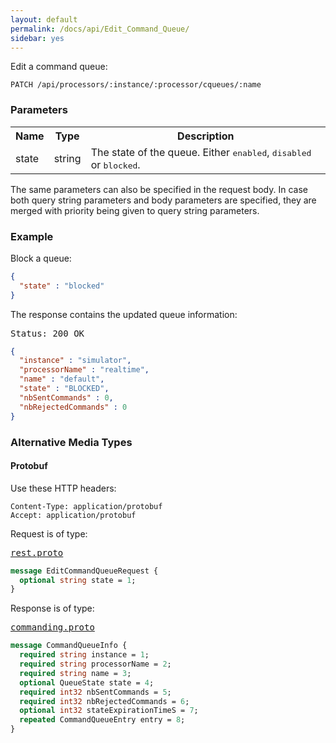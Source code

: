 ```yaml
---
layout: default
permalink: /docs/api/Edit_Command_Queue/
sidebar: yes
---
```


Edit a command queue:

    PATCH /api/processors/:instance/:processor/cqueues/:name


### Parameters

<table class="inline">
  <tr>
    <th>Name</th>
    <th>Type</th>
    <th>Description</th>
  </tr>
  <tr>
    <td class="code">state</td>
    <td class="code">string</td>
    <td>The state of the queue. Either <tt>enabled</tt>, <tt>disabled</tt> or <tt>blocked</tt>.</td>
  </tr>
</table>

The same parameters can also be specified in the request body. In case both query string parameters and body parameters are specified, they are merged with priority being given to query string parameters.

### Example

Block a queue:

```json
{
  "state" : "blocked"
}
```

The response contains the updated queue information:

<pre class="header">Status: 200 OK</pre>
```json
{
  "instance" : "simulator",
  "processorName" : "realtime",
  "name" : "default",
  "state" : "BLOCKED",
  "nbSentCommands" : 0,
  "nbRejectedCommands" : 0
}
```

### Alternative Media Types

#### Protobuf

Use these HTTP headers:

    Content-Type: application/protobuf
    Accept: application/protobuf
    
Request is of type:

<pre class="r header"><a href="/docs/api/rest.proto/">rest.proto</a></pre>
```proto
message EditCommandQueueRequest {
  optional string state = 1;
}
```

Response is of type:

<pre class="r header"><a href="/docs/api/commanding.proto/">commanding.proto</a></pre>
```proto
message CommandQueueInfo {
  required string instance = 1;
  required string processorName = 2;
  required string name = 3;
  optional QueueState state = 4;
  required int32 nbSentCommands = 5;
  required int32 nbRejectedCommands = 6;
  optional int32 stateExpirationTimeS = 7;
  repeated CommandQueueEntry entry = 8;
}
```
